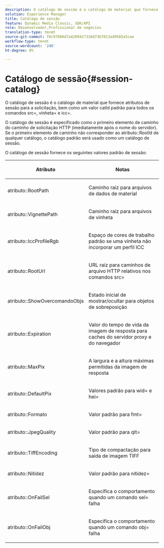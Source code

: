 ```yaml
---
description: O catálogo de sessão é o catálogo de material que fornece atributos de sessão para a solicitação, bem como um valor catId padrão para todos os comandos src=, vinheta= e icc=.
solution: Experience Manager
title: Catálogo de sessão
feature: Dynamic Media Classic, SDK/API
role: Desenvolvedor,Profissional de negócios
translation-type: tm+mt
source-git-commit: f6c97606d7a4209427316d7367013ad9585a5cae
workflow-type: tm+mt
source-wordcount: '248'
ht-degree: 0%

---
```



# Catálogo de sessão{#session-catalog}

O catálogo de sessão é o catálogo de material que fornece atributos de sessão para a solicitação, bem como um valor catId padrão para todos os comandos src=, vinheta= e icc=.

O catálogo de sessão é especificado como o primeiro elemento de caminho do caminho de solicitação HTTP (imediatamente após o nome do servidor). Se o primeiro elemento de caminho não corresponder ao atributo::RootId de qualquer catálogo, o catálogo padrão será usado como um catálogo de sessão.

O catálogo de sessão fornece os seguintes valores padrão de sessão:

<table id="table_DB5E0DD8E9B440A4964A1326433597C8"> 
 <thead> 
  <tr> 
   <th class="entry"> <p>Atributo </p> </th> 
   <th class="entry"> <p>Notas </p> </th> 
  </tr> 
 </thead>
 <tbody> 
  <tr> 
   <td> <p> <span class="codeph"> atributo::RootPath</span> </p> </td> 
   <td> <p> Caminho raiz para arquivos de dados de material </p> </td> 
  </tr> 
  <tr> 
   <td> <p> <span class="codeph"> atributo::VignettePath</span> </p> </td> 
   <td> <p> Caminho raiz para arquivos de vinheta </p> </td> 
  </tr> 
  <tr> 
   <td> <p> <span class="codeph"> atributo::IccProfileRgb</span> </p> </td> 
   <td> <p> Espaço de cores de trabalho padrão se uma vinheta não incorporar um perfil ICC </p> </td> 
  </tr> 
  <tr> 
   <td> <p> <span class="codeph"> atributo::RootUrl</span> </p> </td> 
   <td> <p> URL raiz para caminhos de arquivo HTTP relativos nos comandos <span class="codeph"> src=</span> </p> </td> 
  </tr> 
  <tr> 
   <td> <p> <span class="codeph"> atributo::ShowOvercomandoObjs</span> </p> </td> 
   <td> <p> Estado inicial de mostrar/ocultar para objetos de sobreposição </p> </td> 
  </tr> 
  <tr> 
   <td> <p> <span class="codeph"> atributo::Expiration</span> </p> </td> 
   <td> <p> Valor do tempo de vida da imagem de resposta para caches do servidor proxy e do navegador </p> </td> 
  </tr> 
  <tr> 
   <td> <p> <span class="codeph"> atributo::MaxPix</span> </p> </td> 
   <td> <p> A largura e a altura máximas permitidas da imagem de resposta </p> </td> 
  </tr> 
  <tr> 
   <td> <p> <span class="codeph"> atributo::DefaultPix</span> </p> </td> 
   <td> <p> Valores padrão para <span class="codeph"> wid=</span> e <span class="codeph"> hei=</span> </p> </td> 
  </tr> 
  <tr> 
   <td> <p> <span class="codeph"> atributo::Formato</span> </p> </td> 
   <td> <p> Valor padrão para <span class="codeph"> fmt=</span> </p> </td> 
  </tr> 
  <tr> 
   <td> <p> <span class="codeph"> atributo::JpegQuality</span> </p> </td> 
   <td> <p> Valor padrão para <span class="codeph"> qlt=</span> </p> </td> 
  </tr> 
  <tr> 
   <td> <p> <span class="codeph"> atributo::TiffEncoding</span> </p> </td> 
   <td> <p> Tipo de compactação para saída de imagem TIFF </p> </td> 
  </tr> 
  <tr> 
   <td> <p> <span class="codeph"> atributo::Nitidez</span> </p> </td> 
   <td> <p> Valor padrão para <span class="codeph"> nitidez=</span> </p> </td> 
  </tr> 
  <tr> 
   <td> <p> <span class="codeph"> atributo::OnFailSel</span> </p> </td> 
   <td> <p> Especifica o comportamento quando um comando <span class="codeph"> sel=</span> falha </p> </td> 
  </tr> 
  <tr> 
   <td> <p> <span class="codeph"> atributo::OnFailObj</span> </p> </td> 
   <td> <p> Especifica o comportamento quando um comando <span class="codeph"> obj=</span> falha </p> </td> 
  </tr> 
 </tbody> 
</table>

